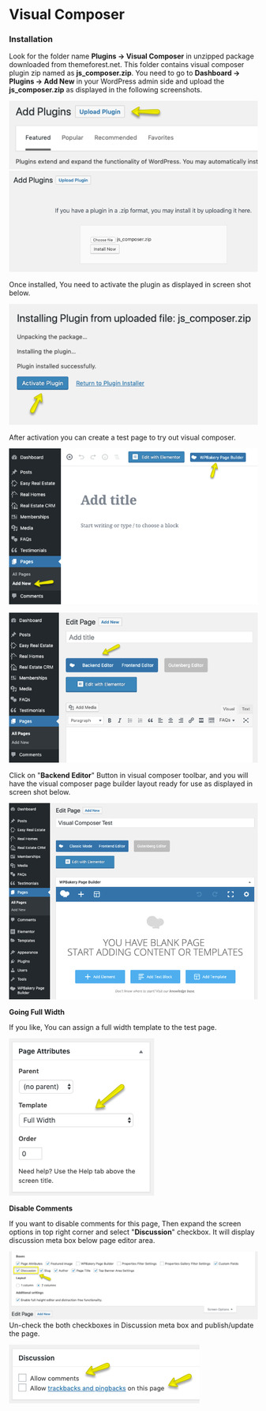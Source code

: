 # Visual Composer

### Installation

Look for the folder name **Plugins → Visual Composer** in unzipped package downloaded from themeforest.net. This folder contains visual composer plugin zip named as **js_composer.zip**. You need to go to **Dashboard → Plugins → Add New** in your WordPress admin side and upload the **js_composer.zip** as displayed in the following screenshots.

![RealHomes Documentation](images/included-plugins/vc-1.png)
![RealHomes Documentation](images/included-plugins/vc-2.png)

Once installed, You need to activate the plugin as displayed in screen shot below.

![RealHomes Documentation](images/included-plugins/vc-3.png)

After activation you can create a test page to try out visual composer.

![RealHomes Documentation](images/included-plugins/vc-4.png)

![RealHomes Documentation](images/included-plugins/vc-backend-editor.png)

Click on "**Backend Editor**" Button in visual composer toolbar, and you will have the visual composer page builder layout ready for use as displayed in screen shot below.

![RealHomes Documentation](images/included-plugins/vc-5.png)

**Going Full Width**

If you like, You can assign a full width template to the test page.

![RealHomes Documentation](images/included-plugins/vc-6.png)

**Disable Comments**

If you want to disable comments for this page, Then expand the screen options in top right corner and select "**Discussion**" checkbox. It will display discussion meta box below page editor area.

![RealHomes Documentation](images/included-plugins/vc-7.png)
Un-check the both checkboxes in Discussion meta box and publish/update the page.

![RealHomes Documentation](images/included-plugins/vc-8.png)
